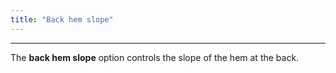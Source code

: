 ```yaml
---
title: "Back hem slope"
---
```


***

The **back hem slope** option controls the slope of the hem at the back.




